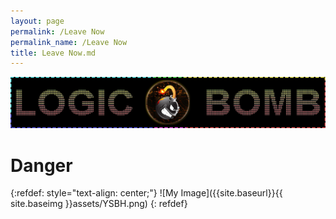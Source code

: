```yaml
---
layout: page
permalink: /Leave Now
permalink_name: /Leave Now
title: Leave Now.md
---
```


<img src="assets/git-logo-2.png" class="detail_header">

# Danger

{:refdef: style="text-align: center;"}
![My Image]({{site.baseurl}}{{ site.baseimg }}assets/YSBH.png)
{: refdef}

